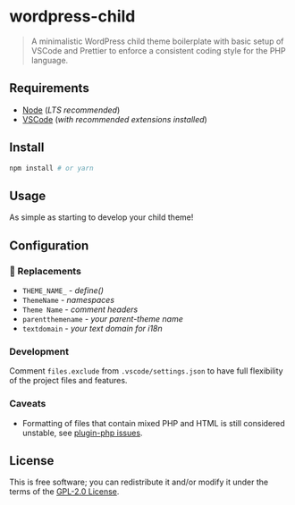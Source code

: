 # wordpress-child

> A minimalistic WordPress child theme boilerplate with basic setup of VSCode and Prettier to enforce a consistent coding style for the PHP language.

## Requirements

- [Node](https://nodejs.org/) (_LTS recommended_)
- [VSCode](https://code.visualstudio.com/) (_with recommended extensions installed_)

## Install

```sh
npm install # or yarn
```

## Usage

As simple as starting to develop your child theme!

## Configuration

### 🤖 Replacements

- `THEME_NAME_` - _define()_
- `ThemeName` - _namespaces_
- `Theme Name` - _comment headers_
- `parentthemename` - _your parent-theme name_
- `textdomain` - _your text domain for i18n_

### Development

Comment `files.exclude` from `.vscode/settings.json` to have full flexibility of the project files and features.

### Caveats

- Formatting of files that contain mixed PHP and HTML is still considered unstable, see [plugin-php issues](https://github.com/prettier/plugin-php/issues?q=is%3Aissue+is%3Aopen+sort%3Aupdated-desc+label%3Ainline).

## License

This is free software; you can redistribute it and/or modify it under the terms of the [GPL-2.0 License](LICENSE).
